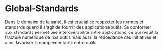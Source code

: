 # Global-Standards
Dans le domaine de la santé, il est crucial de respecter les normes et standards quand il s'agit de fournir des applications/outils. Se conformer aux standards permet une interoperabilité entre applications, ce qui réduit la fracture numérique de nos outils mais aussi la redondance des initiatives et ainsi favoriser la complémentarité entre outils.
